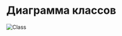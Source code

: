 # Диаграмма классов

![Class](https://user-images.githubusercontent.com/48159601/68857172-51f43580-06f3-11ea-8400-4a7c55c1138e.png)
